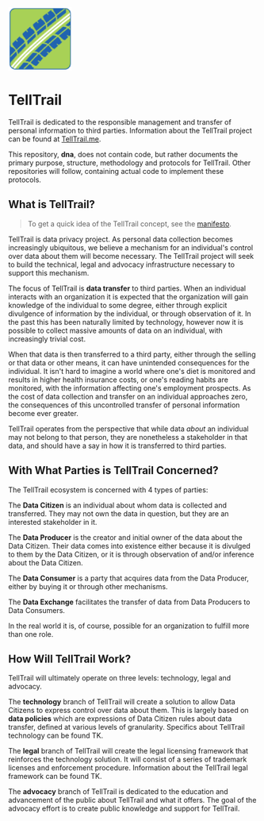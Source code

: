 ![TellTrail Icon](telltrail-icon.png)

# TellTrail

TellTrail is dedicated to the responsible management and transfer of personal information to third parties.  Information about the TellTrail project can be found at [TellTrail.me](http://telltrail.me/).

This repository, **dna**, does not contain code, but rather documents the primary purpose, structure, methodology and protocols for TellTrail.  Other repositories will follow, containing actual code to implement these protocols.

## What is TellTrail?

> To get a quick idea of the TellTrail concept, see the [manifesto](MANIFESTO.md).

TellTrail is data privacy project. As personal data collection becomes increasingly ubiquitous, we believe a mechanism for an individual's control over data about them will become necessary.  The TellTrail project will seek to build the technical, legal and advocacy infrastructure necessary to support this mechanism.

The focus of TellTrail is **data transfer** to third parties. When an individual interacts with an organization it is expected that the organization will gain knowledge of the individual to some degree, either through explicit divulgence of information by the individual, or through observation of it. In the past this has been naturally limited by technology, however now it is possible to collect massive amounts of data on an individual, with increasingly trivial cost.

When that data is then transferred to a third party, either through the selling or that data or other means, it can have unintended consequences for the individual. It isn't hard to imagine a world where one's diet is monitored and results in higher health insurance costs, or one's reading habits are monitored, with the information affecting one's employment prospects. As the cost of data collection and transfer on an individual approaches zero, the consequences of this uncontrolled transfer of personal information become ever greater.

TellTrail operates from the perspective that while data *about* an individual may not belong to that person, they are nonetheless a stakeholder in that data, and should have a say in how it is transferred to third parties.

## With What Parties is TellTrail Concerned?

The TellTrail ecosystem is concerned with 4 types of parties:

The **Data Citizen** is an individual about whom data is collected and transferred.  They may not own the data in question, but they are an interested stakeholder in it.

The **Data Producer** is the creator and initial owner of the data about the Data Citizen.  Their data comes into existence either because it is divulged to them by the Data Citizen, or it is through observation of and/or inference about the Data Citizen.

The **Data Consumer** is a party that acquires data from the Data Producer, either by buying it or through other mechanisms.

The **Data Exchange** facilitates the transfer of data from Data Producers to Data Consumers.

In the real world it is, of course, possible for an organization to fulfill more than one role.

## How Will TellTrail Work?

TellTrail will ultimately operate on three levels: technology, legal and advocacy.

The **technology** branch of TellTrail will create a solution to allow Data Citizens to express control over data about them.  This is largely based on **data policies** which are expressions of Data Citizen rules about data transfer, defined at various levels of granularity.  Specifics about TellTrail technology can be found TK.

The **legal** branch of TellTrail will create the legal licensing framework that reinforces the technology solution. It will consist of a series of trademark licenses and enforcement procedure.  Information about the TellTrail legal framework can be found TK.

The **advocacy** branch of TellTrail is dedicated to the education and advancement of the public about TellTrail and what it offers.  The goal of the advocacy effort is to create public knowledge and support for TellTrail.